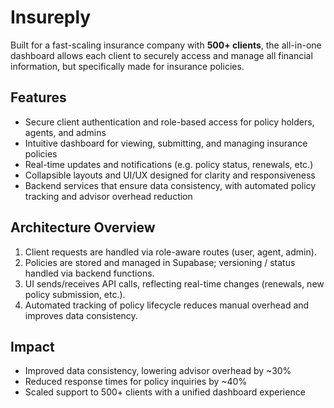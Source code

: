 # Insureply

Built for a fast-scaling insurance company with **500+ clients**, the all-in-one dashboard allows each client to securely access and manage all financial information, but specifically made for insurance policies.


## Features

- Secure client authentication and role-based access for policy holders, agents, and admins  
- Intuitive dashboard for viewing, submitting, and managing insurance policies  
- Real-time updates and notifications (e.g. policy status, renewals, etc.)  
- Collapsible layouts and UI/UX designed for clarity and responsiveness  
- Backend services that ensure data consistency, with automated policy tracking and advisor overhead reduction  


## Architecture Overview

1. Client requests are handled via role-aware routes (user, agent, admin).  
2. Policies are stored and managed in Supabase; versioning / status handled via backend functions.  
3. UI sends/receives API calls, reflecting real-time changes (renewals, new policy submission, etc.).  
4. Automated tracking of policy lifecycle reduces manual overhead and improves data consistency.  


## Impact

- Improved data consistency, lowering advisor overhead by ~30%  
- Reduced response times for policy inquiries by ~40%  
- Scaled support to 500+ clients with a unified dashboard experience  

